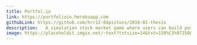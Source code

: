 ```yaml
---
title: Portfol.io
link: https://portfolioio.herokuapp.com
githubLink: https://github.com/hrr12-04pistons/2016-01-thesis
description:   A simulation stock market game where users can build portfolios and compete using real-time stock data
image: https://placeholdit.imgix.net/~text?txtsize=14&txt=150%C3%97150&w=150&h=150
---
```

